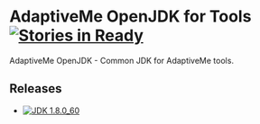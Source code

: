 # AdaptiveMe OpenJDK for Tools [![Stories in Ready](https://badge.waffle.io/AdaptiveMe/adaptive-tools-openjdk.svg?label=ready&title=Ready)](http://waffle.io/AdaptiveMe/adaptive-tools-openjdk)
AdaptiveMe OpenJDK - Common JDK for AdaptiveMe tools.

## Releases

* [![JDK 1.8.0_60](https://img.shields.io/badge/jdk-1.8.0__60-blue.svg)](https://github.com/AdaptiveMe/adaptive-tools-openjdk/releases/tag/1.8.0_60)
